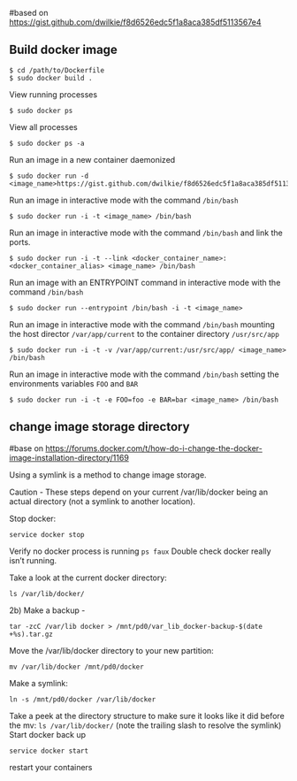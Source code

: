 #based on https://gist.github.com/dwilkie/f8d6526edc5f1a8aca385df5113567e4 

## Build docker image

```
$ cd /path/to/Dockerfile
$ sudo docker build .
```

View running processes

```
$ sudo docker ps
```

View all processes

```
$ sudo docker ps -a
```

Run an image in a new container daemonized

```
$ sudo docker run -d <image_name>https://gist.github.com/dwilkie/f8d6526edc5f1a8aca385df5113567e4
```

Run an image in interactive mode with the command `/bin/bash`

```
$ sudo docker run -i -t <image_name> /bin/bash
```

Run an image in interactive mode with the command `/bin/bash` and link the ports.

```
$ sudo docker run -i -t --link <docker_container_name>:<docker_container_alias> <image_name> /bin/bash
```

Run an image with an ENTRYPOINT command in interactive mode with the command `/bin/bash`

```
$ sudo docker run --entrypoint /bin/bash -i -t <image_name>
```

Run an image in interactive mode with the command `/bin/bash` mounting the host director `/var/app/current` to the container directory `/usr/src/app`

```
$ sudo docker run -i -t -v /var/app/current:/usr/src/app/ <image_name> /bin/bash
```

Run an image in interactive mode with the command `/bin/bash` setting the environments variables `FOO` and `BAR`

```
$ sudo docker run -i -t -e FOO=foo -e BAR=bar <image_name> /bin/bash
```



## change image storage directory 

#base on https://forums.docker.com/t/how-do-i-change-the-docker-image-installation-directory/1169

Using a symlink is a method to change image storage.

Caution - These steps depend on your current /var/lib/docker being an actual directory (not a symlink to another location).

Stop docker: 
```
service docker stop
```
Verify no docker process is running ```ps faux```
Double check docker really isn’t running. 

Take a look at the current docker directory: 
```
ls /var/lib/docker/
```
2b) Make a backup - 
```
tar -zcC /var/lib docker > /mnt/pd0/var_lib_docker-backup-$(date +%s).tar.gz
```

Move the /var/lib/docker directory to your new partition: 
```
mv /var/lib/docker /mnt/pd0/docker

```
Make a symlink: 
```
ln -s /mnt/pd0/docker /var/lib/docker
```

Take a peek at the directory structure to make sure it looks like it did before the mv: ```ls /var/lib/docker/``` (note the trailing slash to resolve the symlink)
Start docker back up 
```
service docker start
```
restart your containers
